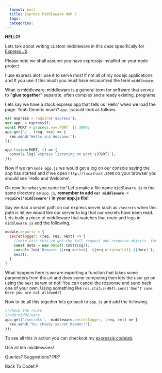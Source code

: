 ```yaml
---
  layout: post
  title: Express Middleware Huh ?
  tags:
  categories:  
---
```


**HELLO!**

Lets talk about writing custom middleware in this case specifically for [Express JS](https://expressjs.com/).

Please note we shall assume you have expressjs installed on your node project

I use express alot I use it to serve most if not all of my nodejs applications and If you use it this much you must have encountred the term `middleware`.

What is middleware: middleware is a general term for software that serves to **"glue together"** separate, often complex and already existing, programs.

Lets say we have a stock express app that tells us 'Hello' when we load the page. Yeah Generic much? `app.js`could look as follows.

```javascript
var express = require('express');
var app  = express();
const PORT = process.env.PORT  || 3000;
app.get('/', (req, res) => {
  res.send('Hello and Welcome!');
});

app.listen(PORT, () => {
  console.log(`express listening on port ${PORT}`);
});
```

Now if we ran `node app.js` we would get a log on our console saying the app has started and if we open `http://localhost:3000` on your browser you should see 'Hello and Welcome'.


Ok now for what you came for! Let's make a file name `middleware.js` in the same directory as `app.js`,
**remember to add `var middleware = require('middleware')` in your app.js file!**

Say we had a secret path on our express server such as `/secrets` when this path is hit we would like our server to log that our secrets have been read. Lets build a piece of middleware that watches that route and logs in `middleware.js` add the following.

```javascript
module.exports = {
  secretlogger: (req, res, next) => {
    //note with this we get the full request and response objects  for our reques
    const date = new Date().toString();
    console.log(`Request ${req.method}  ${req.originalUrl} ${date}`);
    next();
  }
}
```

What happens here is we are exporting a function that takes some parameters from the url and does some computing then lets the user go on using the `next` param or not! You can cancel the response and send back one of your own. Using something like
`res.status(404).send('Don't come here you are not allowed!)`

Now to tie all this together lets go back to `app.js` and add the following.

```javascript
//check the route
//add middelware
app.get('/secrets',  middleware.secretlogger, (req, res) => {
  res.send('You cheeky secret Reader!');
});
```

To see all this in action you can checkout my [expressjs codelab](https://github.com/zacck/express-js-lab).

Use all teh middlewares!

Queries? Suggestions? PR?

Back To Code!:P
